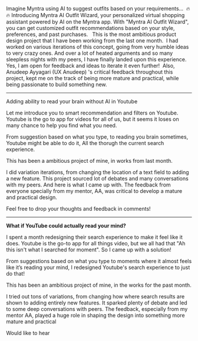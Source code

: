Imagine Myntra using AI to suggest outfits based on your requirements...  🔥🔥
Introducing Myntra AI Outfit Wizard, your personalized virtual shopping assistant powered by AI on the Myntra app. With "Myntra AI Outfit Wizard", you can get customized outfit recommendations based on your style, preferences, and past purchases.  
This is the most ambitious product design project that I have been working from the last one month. 
I had worked on various iterations of this concept, going from very humble ideas to very crazy ones. And over a lot of heated arguments and so many sleepless nights with my peers, I have finally landed upon this experience.  Yes, I am open for feedback and ideas to iterate it even further!  Also, Anudeep Ayyagari (UX Anudeep) 's critical feedback throughout this project, kept me on the track of being more mature and practical, while being passionate to build something new.

---

Adding ability to read your brain without AI in Youtube

Let me introduce you to smart recommendation and filters on Youtube. Youtube is the go to app for videos for all of us, but it seems it loses on many chance to help you find what you need.

From suggestion based on what you type, to reading you brain sometimes, Youtube might be able to do it, All the thorugh the current search experience.

This has been a ambitious project of mine, in works from last month.

I did variation iterations, from changing the location of a text field to adding a new feature. This project sourced lot of debates and many conversations with my peers. And here is what I came up with. The feedback from everyone specially from my mentor, AA, was critical to develop a mature and practical design.

Feel free to drop your thoughts and feedback in comments!

---

**What if YouTube could actually read your mind?** 

I spent a month redesigning their search experience to make it feel like it does. Youtube is the go-to app for all things video, but we all had that
"Ah this isn't what I searched for moment". So I came up with a solution!

From suggestions based on what you type to moments where it almost feels like it’s reading your mind, I redesigned Youtube's search experience to just do that!

This has been an ambitious project of mine, in the works for the past month.

I tried out tons of variations, from changing how where search results are shown to adding entirely new features. It sparked plenty of debate and led to some deep conversations with peers. The feedback, especially from my mentor AA, played a huge role in shaping the design into something more mature and practical

Would like to hear 